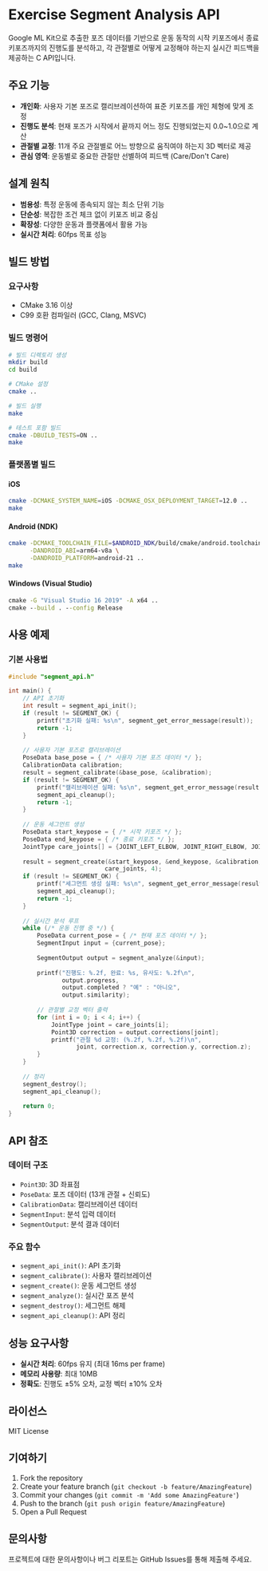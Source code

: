 # Exercise Segment Analysis API

Google ML Kit으로 추출한 포즈 데이터를 기반으로 운동 동작의 시작 키포즈에서 종료 키포즈까지의 진행도를 분석하고, 각 관절별로 어떻게 교정해야 하는지 실시간 피드백을 제공하는 C API입니다.

## 주요 기능

- **개인화**: 사용자 기본 포즈로 캘리브레이션하여 표준 키포즈를 개인 체형에 맞게 조정
- **진행도 분석**: 현재 포즈가 시작에서 끝까지 어느 정도 진행되었는지 0.0~1.0으로 계산
- **관절별 교정**: 11개 주요 관절별로 어느 방향으로 움직여야 하는지 3D 벡터로 제공
- **관심 영역**: 운동별로 중요한 관절만 선별하여 피드백 (Care/Don't Care)

## 설계 원칙

- **범용성**: 특정 운동에 종속되지 않는 최소 단위 기능
- **단순성**: 복잡한 조건 체크 없이 키포즈 비교 중심
- **확장성**: 다양한 운동과 플랫폼에서 활용 가능
- **실시간 처리**: 60fps 목표 성능

## 빌드 방법

### 요구사항
- CMake 3.16 이상
- C99 호환 컴파일러 (GCC, Clang, MSVC)

### 빌드 명령어

```bash
# 빌드 디렉토리 생성
mkdir build
cd build

# CMake 설정
cmake ..

# 빌드 실행
make

# 테스트 포함 빌드
cmake -DBUILD_TESTS=ON ..
make
```

### 플랫폼별 빌드

#### iOS
```bash
cmake -DCMAKE_SYSTEM_NAME=iOS -DCMAKE_OSX_DEPLOYMENT_TARGET=12.0 ..
make
```

#### Android (NDK)
```bash
cmake -DCMAKE_TOOLCHAIN_FILE=$ANDROID_NDK/build/cmake/android.toolchain.cmake \
      -DANDROID_ABI=arm64-v8a \
      -DANDROID_PLATFORM=android-21 ..
make
```

#### Windows (Visual Studio)
```cmd
cmake -G "Visual Studio 16 2019" -A x64 ..
cmake --build . --config Release
```

## 사용 예제

### 기본 사용법

```c
#include "segment_api.h"

int main() {
    // API 초기화
    int result = segment_api_init();
    if (result != SEGMENT_OK) {
        printf("초기화 실패: %s\n", segment_get_error_message(result));
        return -1;
    }
    
    // 사용자 기본 포즈로 캘리브레이션
    PoseData base_pose = { /* 사용자 기본 포즈 데이터 */ };
    CalibrationData calibration;
    result = segment_calibrate(&base_pose, &calibration);
    if (result != SEGMENT_OK) {
        printf("캘리브레이션 실패: %s\n", segment_get_error_message(result));
        segment_api_cleanup();
        return -1;
    }
    
    // 운동 세그먼트 생성
    PoseData start_keypose = { /* 시작 키포즈 */ };
    PoseData end_keypose = { /* 종료 키포즈 */ };
    JointType care_joints[] = {JOINT_LEFT_ELBOW, JOINT_RIGHT_ELBOW, JOINT_LEFT_KNEE, JOINT_RIGHT_KNEE};
    
    result = segment_create(&start_keypose, &end_keypose, &calibration, 
                           care_joints, 4);
    if (result != SEGMENT_OK) {
        printf("세그먼트 생성 실패: %s\n", segment_get_error_message(result));
        segment_api_cleanup();
        return -1;
    }
    
    // 실시간 분석 루프
    while (/* 운동 진행 중 */) {
        PoseData current_pose = { /* 현재 포즈 데이터 */ };
        SegmentInput input = {current_pose};
        
        SegmentOutput output = segment_analyze(&input);
        
        printf("진행도: %.2f, 완료: %s, 유사도: %.2f\n", 
               output.progress, 
               output.completed ? "예" : "아니오",
               output.similarity);
        
        // 관절별 교정 벡터 출력
        for (int i = 0; i < 4; i++) {
            JointType joint = care_joints[i];
            Point3D correction = output.corrections[joint];
            printf("관절 %d 교정: (%.2f, %.2f, %.2f)\n", 
                   joint, correction.x, correction.y, correction.z);
        }
    }
    
    // 정리
    segment_destroy();
    segment_api_cleanup();
    
    return 0;
}
```

## API 참조

### 데이터 구조

- `Point3D`: 3D 좌표점
- `PoseData`: 포즈 데이터 (13개 관절 + 신뢰도)
- `CalibrationData`: 캘리브레이션 데이터
- `SegmentInput`: 분석 입력 데이터
- `SegmentOutput`: 분석 결과 데이터

### 주요 함수

- `segment_api_init()`: API 초기화
- `segment_calibrate()`: 사용자 캘리브레이션
- `segment_create()`: 운동 세그먼트 생성
- `segment_analyze()`: 실시간 포즈 분석
- `segment_destroy()`: 세그먼트 해제
- `segment_api_cleanup()`: API 정리

## 성능 요구사항

- **실시간 처리**: 60fps 유지 (최대 16ms per frame)
- **메모리 사용량**: 최대 10MB
- **정확도**: 진행도 ±5% 오차, 교정 벡터 ±10% 오차

## 라이선스

MIT License

## 기여하기

1. Fork the repository
2. Create your feature branch (`git checkout -b feature/AmazingFeature`)
3. Commit your changes (`git commit -m 'Add some AmazingFeature'`)
4. Push to the branch (`git push origin feature/AmazingFeature`)
5. Open a Pull Request

## 문의사항

프로젝트에 대한 문의사항이나 버그 리포트는 GitHub Issues를 통해 제출해 주세요.
